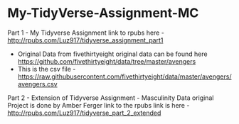 # My-TidyVerse-Assignment-MC

Part 1 - My Tidyverse Assignment link to rpubs here - http://rpubs.com/Luz917/tidyverse_assignment_part1
- Original Data from fivethirtyeight original data can be found here https://github.com/fivethirtyeight/data/tree/master/avengers
- This is the csv file - https://raw.githubusercontent.com/fivethirtyeight/data/master/avengers/avengers.csv

Part 2 - Extension of Tidyverse Assignment - Masculinity Data original Project is done by Amber Ferger
link to the rpubs link is here - http://rpubs.com/Luz917/tidyverse_part_2_extended
